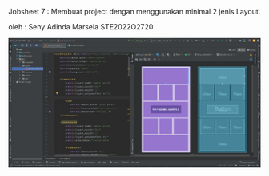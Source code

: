 Jobsheet 7 : Membuat project dengan menggunakan minimal 2 jenis Layout.

oleh : Seny Adinda Marsela STE2022O2720

![](https://github.com/SenyAdinda/Seny_Jobsheet7/blob/main/Seny_Jobsheet7.png)
